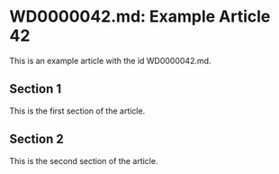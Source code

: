 # WD0000042.md: Example Article 42

This is an example article with the id WD0000042.md.
## Section 1

This is the first section of the article.
## Section 2

This is the second section of the article.
